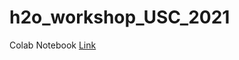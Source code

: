 # h2o_workshop_USC_2021

Colab Notebook [Link](https://colab.research.google.com/drive/1Am_trA8pGPHA1oDWWoJOf6rc1ahctPAl?usp=sharing)
